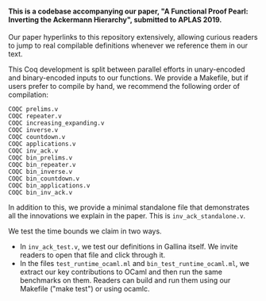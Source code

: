 
#### This is a codebase accompanying our paper, "A Functional Proof Pearl: Inverting the Ackermann Hierarchy", submitted to APLAS 2019. 

Our paper hyperlinks to this repository extensively, allowing curious readers to jump to real compilable definitions whenever we reference them in our text. 

This Coq development is split between parallel efforts in unary-encoded and binary-encoded inputs to our functions. We provide a Makefile, but if users prefer to compile by hand, we recommend the following order of compilation: 
```
COQC prelims.v
COQC repeater.v
COQC increasing_expanding.v
COQC inverse.v
COQC countdown.v
COQC applications.v
COQC inv_ack.v
COQC bin_prelims.v
COQC bin_repeater.v
COQC bin_inverse.v
COQC bin_countdown.v
COQC bin_applications.v
COQC bin_inv_ack.v
```

In addition to this, we provide a minimal standalone file that demonstrates all the innovations we explain in the paper. This is `inv_ack_standalone.v`.

We test the time bounds we claim in two ways. 
- In `inv_ack_test.v`, we test our definitions in Gallina itself. We invite readers to open that file and click through it.
- In the files `test_runtime_ocaml.ml` and `bin_test_runtime_ocaml.ml`, we extract our key contributions to OCaml and then run the same benchmarks on them. Readers can build and run them using our Makefile ("make test") or using ocamlc.

